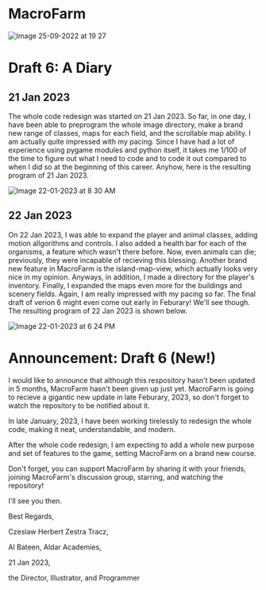 # MacroFarm

![Image 25-09-2022 at 19 27](https://user-images.githubusercontent.com/104675837/192151585-dc1b8668-6fa8-4886-b446-2b53d80f52a5.jpeg)

# Draft 6: A Diary

## 21 Jan 2023

The whole code redesign was started on 21 Jan 2023. So far, in one day, I have been able to preprogram the whole image directory, make a brand new range of classes, maps for each field, and the scrollable map ability. I am actually quite impressed with my pacing. Since I have had a lot of experience using pygame modules and python itself, it takes me 1/100 of the time to figure out what I need to code and to code it out compared to when I did so at the beginning of this career. Anyhow, here is the resulting program of 21 Jan 2023.

![Image 22-01-2023 at 8 30 AM](https://user-images.githubusercontent.com/104675837/213900869-6042d755-7b2e-4ee0-93a8-8e9e3e177333.JPG)

## 22 Jan 2023
On 22 Jan 2023, I was able to expand the player and animal classes, adding motion allgorithms and controls. I also added a health bar for each of the organisms, a feature which wasn't there before. Now, even animals can die; previously, they were incapable of recieving this blessing. Another brand new feature in MacroFarm is the island-map-view, which actually looks very nice in my opinion. Anyways, in addition, I made a directory for the player's inventory. Finally, I expanded the maps even more for the buildings and scenery fields. Again, I am really impressed with my pacing so far. The final draft of verion 6 might even come out early in Feburary! We'll see though. The resulting program of 22 Jan 2023 is shown below.

![Image 22-01-2023 at 6 24 PM](https://user-images.githubusercontent.com/104675837/213921492-576d6c2b-4aaa-41c4-b2e0-0c348d3b5558.JPG)

# Announcement: Draft 6 (New!)
I would like to announce that although this respository hasn't been updated in 5 months, MacroFarm hasn't been given up just yet. MacroFarm is going to recieve a gigantic new update in late Feburary, 2023, so don't forget to watch the repository to be notified about it.

In late January, 2023, I have been working tirelessly to redesign the whole code, making it neat, understandable, and modern.

After the whole code redesign, I am expecting to add a whole new purpose and set of features to the game, setting MacroFarm on a brand new course.

Don't forget, you can support MacroFarm by sharing it with your friends, joining MacroFarm's discussion group, starring, and watching the repository!

I'll see you then.

Best Regards,

Czeslaw Herbert Zestra Tracz, 

Al Bateen, Aldar Academies, 

21 Jan 2023,

the Director, Illustrator, and Programmer
